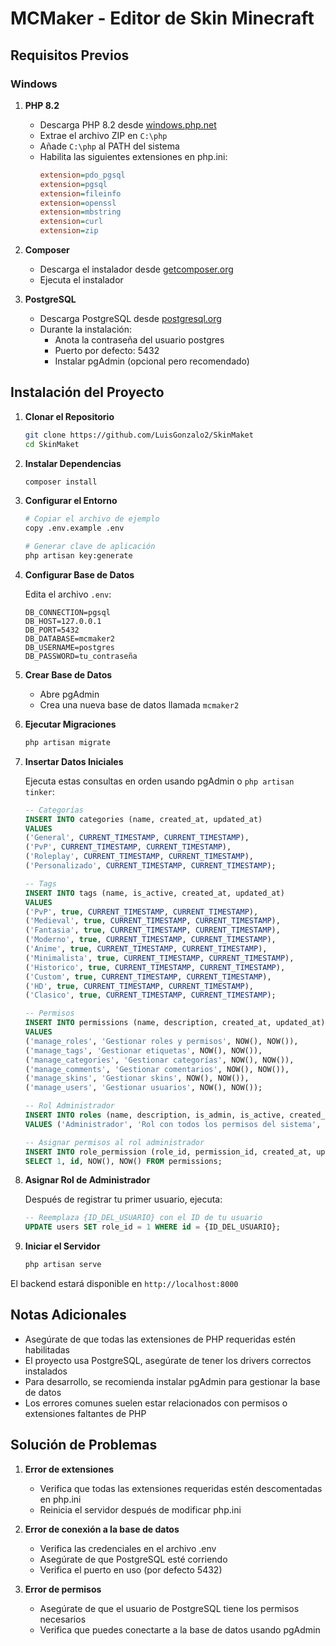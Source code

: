 # MCMaker - Editor de Skin Minecraft

## Requisitos Previos

### Windows
1. **PHP 8.2**
    - Descarga PHP 8.2 desde [windows.php.net](https://windows.php.net/download/)
    - Extrae el archivo ZIP en `C:\php`
    - Añade `C:\php` al PATH del sistema
    - Habilita las siguientes extensiones en php.ini:
      ```ini
      extension=pdo_pgsql
      extension=pgsql
      extension=fileinfo
      extension=openssl
      extension=mbstring
      extension=curl
      extension=zip
      ```

2. **Composer**
    - Descarga el instalador desde [getcomposer.org](https://getcomposer.org/download/)
    - Ejecuta el instalador

3. **PostgreSQL**
    - Descarga PostgreSQL desde [postgresql.org](https://www.postgresql.org/download/windows/)
    - Durante la instalación:
        - Anota la contraseña del usuario postgres
        - Puerto por defecto: 5432
        - Instalar pgAdmin (opcional pero recomendado)

## Instalación del Proyecto

1. **Clonar el Repositorio**
   ```bash
   git clone https://github.com/LuisGonzalo2/SkinMaket
   cd SkinMaket
   ```

2. **Instalar Dependencias**
   ```bash
   composer install
   ```

3. **Configurar el Entorno**
   ```bash
   # Copiar el archivo de ejemplo
   copy .env.example .env
   
   # Generar clave de aplicación
   php artisan key:generate
   ```

4. **Configurar Base de Datos**

   Edita el archivo `.env`:
   ```env
   DB_CONNECTION=pgsql
   DB_HOST=127.0.0.1
   DB_PORT=5432
   DB_DATABASE=mcmaker2
   DB_USERNAME=postgres
   DB_PASSWORD=tu_contraseña
   ```

5. **Crear Base de Datos**
    - Abre pgAdmin
    - Crea una nueva base de datos llamada `mcmaker2`

6. **Ejecutar Migraciones**
   ```bash
   php artisan migrate
   ```

7. **Insertar Datos Iniciales**

   Ejecuta estas consultas en orden usando pgAdmin o `php artisan tinker`:

   ```sql
   -- Categorías
   INSERT INTO categories (name, created_at, updated_at) 
   VALUES 
   ('General', CURRENT_TIMESTAMP, CURRENT_TIMESTAMP),
   ('PvP', CURRENT_TIMESTAMP, CURRENT_TIMESTAMP),
   ('Roleplay', CURRENT_TIMESTAMP, CURRENT_TIMESTAMP),
   ('Personalizado', CURRENT_TIMESTAMP, CURRENT_TIMESTAMP);

   -- Tags
   INSERT INTO tags (name, is_active, created_at, updated_at) 
   VALUES 
   ('PvP', true, CURRENT_TIMESTAMP, CURRENT_TIMESTAMP),
   ('Medieval', true, CURRENT_TIMESTAMP, CURRENT_TIMESTAMP),
   ('Fantasia', true, CURRENT_TIMESTAMP, CURRENT_TIMESTAMP),
   ('Moderno', true, CURRENT_TIMESTAMP, CURRENT_TIMESTAMP),
   ('Anime', true, CURRENT_TIMESTAMP, CURRENT_TIMESTAMP),
   ('Minimalista', true, CURRENT_TIMESTAMP, CURRENT_TIMESTAMP),
   ('Historico', true, CURRENT_TIMESTAMP, CURRENT_TIMESTAMP),
   ('Custom', true, CURRENT_TIMESTAMP, CURRENT_TIMESTAMP),
   ('HD', true, CURRENT_TIMESTAMP, CURRENT_TIMESTAMP),
   ('Clasico', true, CURRENT_TIMESTAMP, CURRENT_TIMESTAMP);

   -- Permisos
   INSERT INTO permissions (name, description, created_at, updated_at) 
   VALUES 
   ('manage_roles', 'Gestionar roles y permisos', NOW(), NOW()),
   ('manage_tags', 'Gestionar etiquetas', NOW(), NOW()),
   ('manage_categories', 'Gestionar categorías', NOW(), NOW()),
   ('manage_comments', 'Gestionar comentarios', NOW(), NOW()),
   ('manage_skins', 'Gestionar skins', NOW(), NOW()),
   ('manage_users', 'Gestionar usuarios', NOW(), NOW());

   -- Rol Administrador
   INSERT INTO roles (name, description, is_admin, is_active, created_at, updated_at) 
   VALUES ('Administrador', 'Rol con todos los permisos del sistema', true, true, NOW(), NOW());

   -- Asignar permisos al rol administrador
   INSERT INTO role_permission (role_id, permission_id, created_at, updated_at) 
   SELECT 1, id, NOW(), NOW() FROM permissions;
   ```

8. **Asignar Rol de Administrador**

   Después de registrar tu primer usuario, ejecuta:
   ```sql
   -- Reemplaza {ID_DEL_USUARIO} con el ID de tu usuario
   UPDATE users SET role_id = 1 WHERE id = {ID_DEL_USUARIO};
   ```

9. **Iniciar el Servidor**
   ```bash
   php artisan serve
   ```

El backend estará disponible en `http://localhost:8000`

## Notas Adicionales

- Asegúrate de que todas las extensiones de PHP requeridas estén habilitadas
- El proyecto usa PostgreSQL, asegúrate de tener los drivers correctos instalados
- Para desarrollo, se recomienda instalar pgAdmin para gestionar la base de datos
- Los errores comunes suelen estar relacionados con permisos o extensiones faltantes de PHP

## Solución de Problemas

1. **Error de extensiones**
    - Verifica que todas las extensiones requeridas estén descomentadas en php.ini
    - Reinicia el servidor después de modificar php.ini

2. **Error de conexión a la base de datos**
    - Verifica las credenciales en el archivo .env
    - Asegúrate de que PostgreSQL esté corriendo
    - Verifica el puerto en uso (por defecto 5432)

3. **Error de permisos**
    - Asegúrate de que el usuario de PostgreSQL tiene los permisos necesarios
    - Verifica que puedes conectarte a la base de datos usando pgAdmin
